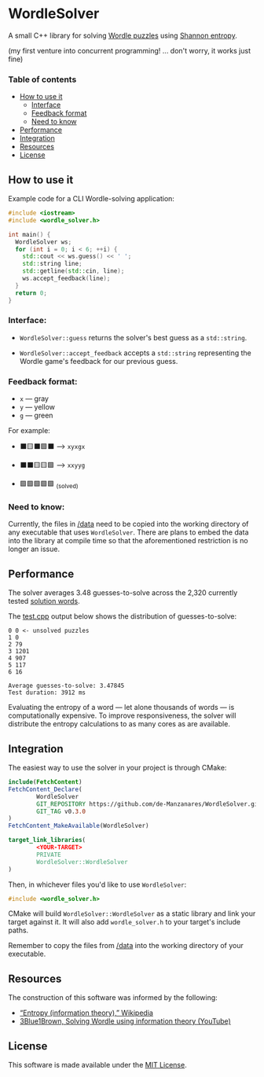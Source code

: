 # WordleSolver

A small C++ library for solving
[Wordle puzzles](https://www.nytimes.com/games/wordle/index.html)
using
[Shannon entropy](https://en.wikipedia.org/wiki/Entropy_(information_theory)).

(my first venture into concurrent programming! ...
don't worry, it works just fine)

### Table of contents

- [How to use it](#how-to-use-it)
    - [Interface](#interface)
    - [Feedback format](#feedback-format)
    - [Need to know](#need-to-know)
- [Performance](#performance)
- [Integration](#integration)
- [Resources](#resources)
- [License](#license)

## How to use it

Example code for a CLI Wordle-solving application:

```c++
#include <iostream>
#include <wordle_solver.h>

int main() {
  WordleSolver ws;
  for (int i = 0; i < 6; ++i) {
    std::cout << ws.guess() << ' ';
    std::string line;
    std::getline(std::cin, line);
    ws.accept_feedback(line);
  }
  return 0;
}
```

### Interface:

- `WordleSolver::guess` returns the solver's best guess as a `std::string`.

- `WordleSolver::accept_feedback` accepts a
  `std::string` representing the Wordle game's feedback for our previous guess.

### Feedback format:

- `x` &mdash; gray
- `y` &mdash; yellow
- `g` &mdash; green

For example:

- :black_large_square::yellow_square::black_large_square::green_square::black_large_square: &mdash;>
  `xyxgx`

- :black_large_square::black_large_square::yellow_square::yellow_square::green_square: &mdash;>
  `xxyyg`

- :green_square::green_square::green_square::green_square::green_square: <sub>(solved)</sub>

### Need to know:

Currently, the files in [/data](./data) need to be copied into the working
directory of any executable that uses `WordleSolver`.
There are plans to embed the data into the library at compile time so that the
aforementioned restriction is no longer an issue.

## Performance

The solver averages 3.48 guesses-to-solve across the 2,320 currently tested
[solution words](./data/all_solutions.txt).

The [test.cpp](./test/test.cpp) output below shows the distribution of guesses-to-solve:

```text
0 0 <- unsolved puzzles
1 0
2 79
3 1201
4 907
5 117
6 16

Average guesses-to-solve: 3.47845
Test duration: 3912 ms
```

Evaluating the entropy of a word &mdash; let alone thousands of words &mdash; is computationally expensive.
To improve responsiveness, the solver will distribute the entropy calculations to as many cores as are available.

## Integration

The easiest way to use the solver in your project is through CMake:

```cmake
include(FetchContent)
FetchContent_Declare(
        WordleSolver
        GIT_REPOSITORY https://github.com/de-Manzanares/WordleSolver.git
        GIT_TAG v0.3.0
)
FetchContent_MakeAvailable(WordleSolver)

target_link_libraries(
        <YOUR-TARGET>
        PRIVATE
        WordleSolver::WordleSolver
)
```

Then, in whichever files you'd like to use `WordleSolver`:

```c++
#include <wordle_solver.h>
```

CMake will build
`WordleSolver::WordleSolver`
as a static library and link your target against it.
It will also add `wordle_solver.h` to your target's include paths.

Remember to copy the files from [/data](./data) into the working directory of your executable.

## Resources

The construction of this software was informed by the following:

- [“Entropy (information theory),” Wikipedia](https://en.wikipedia.org/w/index.php?title=Entropy_(information_theory)&oldid=1286902971)
- [3Blue1Brown, Solving Wordle using information theory (YouTube)](https://www.youtube.com/watch?v=v68zYyaEmEA)

## License

This software is made available under the [MIT License](./LICENSE.md). 
